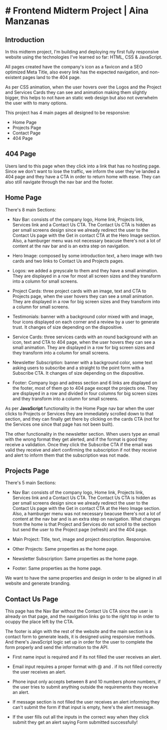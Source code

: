 # # Frontend Midterm Project | Aina Manzanas


## Introduction

In this midterm project, I'm building and deploying my first fully responsive website using the technologies I've learned so far: HTML, CSS & JavaScript.

All pages created have the company's icon as a favicon and a SEO optimized Meta Title, also every link has the expected navigation, and non-existent pages land to the 404 page.

As per CSS animation, when the user hovers over the Logos and the Project and Services Cards they can see and animation making them slightly bigger, this helps to not have an static web design but also not overwhelm the user with to many options.

This project has 4 main pages all designed to be responsive:

- Home Page
- Projects Page
- Contact Page 
- 404 Page

## 404 Page

Users land to this page when they click into a link that has no hosting page. Since we don't want to lose the traffic, we inform the user they've landed a 404 page and they have a CTA in order to return home with ease. They can also still navigate through the nav bar and the footer.

## Home Page

There's 8 main Sections:

- Nav Bar: consists of the company logo, Home link, Projects link, Services link and a Contact Us CTA. The Contact Us CTA is hidden as per small screens design since we already redirect the user to the Contact Us page with the Get in contact CTA at the Hero Image section. Also, a hamburger menu was not necessary beacuse there's not a lot of content at the nav bar and is an extra step on navigation.

- Hero Image: composed by some introduction text, a hero image with two cards and two links to Contact Us and Projects pages.

- Logos: we added a greyscale to them and they have a small animation. They are displayed in a row for most all screen sizes and they transform into a column for small screens.

- Project Cards: three project cards with an image, text and CTA to Projects page, when the user hovers they can see a small animation. They are displayed in a row for big screen sizes and they transform into a column for small screens.

- Testimonials: banner with a background color mixed with and image, four icons displayed on each corner and a review by a user to generate trust. It changes of size depending on the dispositive.

- Service Cards: three services cards with an round background with an icon, text and CTA to 404 page, when the user hovers they can see a small animation. They are displayed in a row for big screen sizes and they transform into a column for small screens.

- Newsletter Subscription: banner with a background color, some text asking users to subscribe and a straight to the point form with a Subscribe CTA. It changes of size depending on the dispositive.

- Footer: Company logo and adress section and 6 links are displayed on the footer, most of them go to 404 page except the projects one. They are displayed in a row and divided in four columns for big screen sizes and they transform into a column for small screens.

As per **JavaScript** functionality in the Home Page nav bar when the user clicks to Projects or Services they are immediately scrolled down to that section, and they can finally get there by clicking on the cards CTA (not for the Services one since that page has not been built).

The other functionality in the newsletter section. When users type an email with the wrong format they get alerted, and if the format is good they receive a validation. 
Once they click the Subscribe CTA if the email was valid they receive and alert confirming the subscription if not they receive and alert to inform them that the subscription was not made.


## Projects Page

There's 5 main Sections:

- Nav Bar: consists of the company logo, Home link, Projects link, Services link and a Contact Us CTA. The Contact Us CTA is hidden as per small screens design since we already redirect the user to the Contact Us page with the Get in contact CTA at the Hero Image section. Also, a hamburger menu was not necessary beacuse there's not a lot of content at the nav bar and is an extra step on navigation. What changes from the home is that Project and Services do not scroll to the section but send the user to the Project page (refresh) and the 404 page.

- Main Project: Title, text, image and project description. Responsive.

- Other Projects: Same properties as the home page.

- Newsletter Subscription: Same properties as the home page.

- Footer: Same properties as the home page.

We want to have the same properties and design in order to be aligned in all website and generate branding.


## Contact Us Page

This page has the Nav Bar without the Contact Us CTA since the user is already on that page, and the navigation links go to the right top in order to ocuppy the place left by the CTA.

The footer is align with the rest of the website and the main section is a contact form to generate leads, it is designed using responsive methods. And there's JavaScript logic set up in order for the user to complete the form properly and send the information to the API.

- First name input is required and if its not filled the user receives an alert.

- Email input requires a proper format with @ and . if its not filled correctly the user receives an alert.

- Phone input only accepts between 8 and 10 numbers phone numbers, if the user tries to submit anything outside the requirements they receive an alert.

- If message section is not filled the user receives an alert informing they can't submit the form if that input is empty, here's the alert message.

- If the user fills out all the inputs in the correct way when they click submit they get an alert saying Form submitted successfully!


